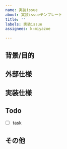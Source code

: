 ```yaml
---
name: 実装issue
about: 実装issueテンプレート
title: ''
labels: 実装issue
assignees: k-miyazoe

---
```


## 背景/目的
<!-- ユーザの要求はなにか。なぜその要求が生まれたのか？ -->

## 外部仕様
<!-- ユーザの操作に対してどのような振る舞いをするか -->

## 実装仕様
<!-- 実装における特記すべき仕様があれば記載する（画面設計の図があれば図も記載する） -->


## Todo
- [ ] task


## その他
